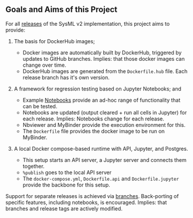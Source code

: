 ## Goals and Aims of this Project

For all [releases](https://github.com/Systems-Modeling/SysML-v2-Release/releases) of the SysML v2 implementation, this project aims to provide:

1. The basis for DockerHub images;

    - Docker images are automatically built by DockerHub, triggered by
      updates to GitHub branches.  Implies: that those docker images
      can change over time.
    - DockerHub images are generated from the `Dockerfile.hub`
      file.  Each release branch has it's own version.
    
2. A framework for regression testing based on Jupyter Notebooks; and

    - Example [Notebooks](notebooks) provide an ad-hoc range of
      functionality that can be tested.
    - Notebooks are updated (output cleared + run all cells in
      Jupyter) for each release.  Implies: Notebooks change for each
      release.
    - Nbviewer and MyBinder provide the execution environment for
      this.
    - The `Dockerfile` file provides the docker image to be run on
      MyBinder.

3. A local Docker compose-based runtime with API, Jupyter, and
   Postgres.

    - This setup starts an API server, a Jupyter server and connects
      them together.
    - `%publish` goes to the local API server
    - The `docker-compose.yml`, `Dockerfile.api` and
      `Dockerfile.jupyter` provide the backbone for this setup.

Support for separate releases is achieved via
[branches](https://github.com/FreeAndFair/sysmlv2-jupyter-docker/branches). 
Back-porting of specific features, including notebooks, is
encouraged.  Implies: that branches and release tags are actively
modified.

